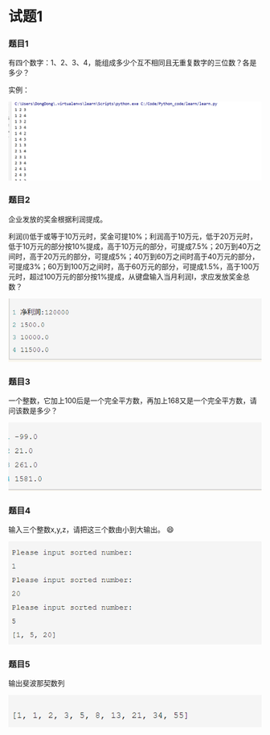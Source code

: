 # 试题1

### 题目1

有四个数字：1、2、3、4，能组成多少个互不相同且无重复数字的三位数？各是多少？

实例：

![image-20191222154826703](试题1.assets/image-20191222154826703.png)

### 题目2

企业发放的奖金根据利润提成。

利润(I)低于或等于10万元时，奖金可提10%；利润高于10万元，低于20万元时，低于10万元的部分按10%提成，高于10万元的部分，可提成7.5%；20万到40万之间时，高于20万元的部分，可提成5%；40万到60万之间时高于40万元的部分，可提成3%；60万到100万之间时，高于60万元的部分，可提成1.5%，高于100万元时，超过100万元的部分按1%提成，从键盘输入当月利润I，求应发放奖金总数？

![image-20191222154833948](试题1.assets/image-20191222154833948.png)

### 题目3

一个整数，它加上100后是一个完全平方数，再加上168又是一个完全平方数，请问该数是多少？

![image-20191222154851733](试题1.assets/image-20191222154851733.png)

### 题目4

输入三个整数x,y,z，请把这三个数由小到大输出。
:smile:

![image-20191222154900299](试题1.assets/image-20191222154900299.png)

### 题目5

输出斐波那契数列

![image-20191222154907746](试题1.assets/image-20191222154907746.png)

